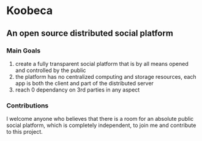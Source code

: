 # Koobeca
## An open source distributed social platform

### Main Goals
1. create a fully transparent social platform that is by all means opened and controlled by the public
2. the platform has no centralized computing and storage resources, each app is both the client and part of the distributed server 
3. reach 0 dependancy on 3rd parties in any aspect

### Contributions
I welcome anyone who believes that there is a room for an absolute public social platform, which is completely independent, 
to join me and contribute to this project.
